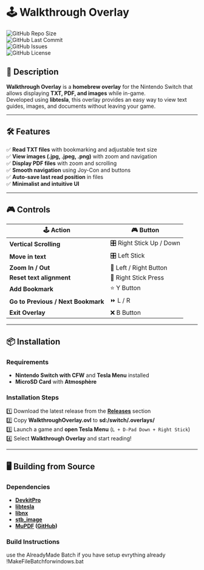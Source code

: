 ﻿# 🕹️ Walkthrough Overlay  

![GitHub Repo Size](https://img.shields.io/github/repo-size/soaresden/WalkthroughOverlay?style=for-the-badge)  
![GitHub Last Commit](https://img.shields.io/github/last-commit/soaresden/WalkthroughOverlay?style=for-the-badge)  
![GitHub Issues](https://img.shields.io/github/issues/soaresden/WalkthroughOverlay?style=for-the-badge)  
![GitHub License](https://img.shields.io/github/license/soaresden/WalkthroughOverlay?style=for-the-badge)  

## 📌 **Description**  
**Walkthrough Overlay** is a **homebrew overlay** for the Nintendo Switch that allows displaying **TXT, PDF, and images** while in-game.  
Developed using **libtesla**, this overlay provides an easy way to view text guides, images, and documents without leaving your game.  

---

## 🛠 **Features**  

✅ **Read TXT files** with bookmarking and adjustable text size  
✅ **View images (.jpg, .jpeg, .png)** with zoom and navigation  
✅ **Display PDF files** with zoom and scrolling  
✅ **Smooth navigation** using Joy-Con and buttons  
✅ **Auto-save last read position** in files  
✅ **Minimalist and intuitive UI**  

---

## 🎮 **Controls**  

| 🕹️ **Action** | 🎮 **Button** |
|--------------|--------------|
| **Vertical Scrolling** | 🎛️ Right Stick Up / Down |
| **Move in text** | 🎛️ Left Stick |
| **Zoom In / Out** | 🔄 Left / Right Button |
| **Reset text alignment** | 🔄 Right Stick Press |
| **Add Bookmark** | ⭐ Y Button |
| **Go to Previous / Next Bookmark** | ⏩ L / R |
| **Exit Overlay** | ❌ B Button |

---

## 📦 **Installation**  

### **Requirements**  
- **Nintendo Switch with CFW** and **Tesla Menu** installed  
- **MicroSD Card** with **Atmosphère**  

### **Installation Steps**  

1️⃣ Download the latest release from the **[Releases](https://github.com/soaresden/WalkthroughOverlay/releases)** section  
2️⃣ Copy **WalkthroughOverlay.ovl** to **sd:/switch/.overlays/**  
3️⃣ Launch a game and **open Tesla Menu** (`L + D-Pad Down + Right Stick`)  
4️⃣ Select **Walkthrough Overlay** and start reading!  

---

## 🖥️ **Building from Source**  

### **Dependencies**  
- **[DevkitPro](https://devkitpro.org/)**
- **[libtesla](https://github.com/XorTroll/tesla)**
- **[libnx](https://github.com/switchbrew/libnx)**
- **[stb_image](https://github.com/nothings/stb)**
- **[MuPDF](https://mupdf.com/) ([GitHub](https://github.com/ArtifexSoftware/mupdf))**  

### **Build Instructions**  
use the AlreadyMade Batch if you have setup evrything already
!MakeFileBatchforwindows.bat

